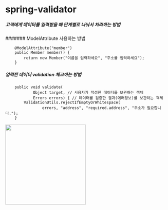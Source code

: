 # spring-validator


##### 고객에게 데이터를 입력받을 때 단계별로 나눠서 처리하는 방법
####### ModelAttribute 사용하는 방법
```
	@ModelAttribute("member") 
	public Member member() {
		return new Member("이름을 입력하세요", "주소를 입력하세요");
	}
```

##### 입력한 데이터 validation 체크하는 방법
```
	public void validate(
			Object target, // 사용자가 작성한 데이터를 보관하는 객체
			Errors errors) { // 데이터를 검증한 결과(에러정보)를 보관하는 객체
		ValidationUtils.rejectIfEmptyOrWhitespace(
				errors, "address", "required.address", "주소가 필요합니다.");
	}
```

<div>
	<img width="250" src="https://user-images.githubusercontent.com/42959261/48530771-a72d1980-e8dc-11e8-80bb-f0fc8bcfda02.JPG">
</div>
